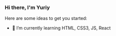 ### Hi there, I'm Yuriy 

Here are some ideas to get you started:

- 🌱 I’m currently learning HTML, CSS3, JS, React

